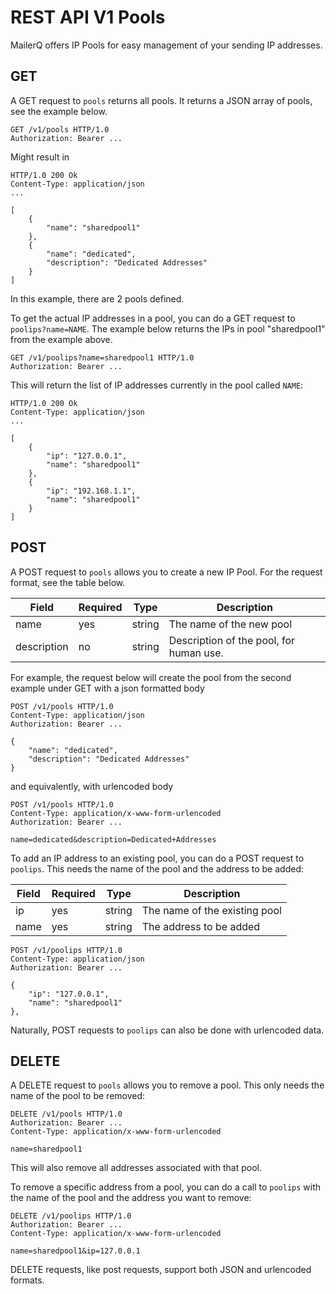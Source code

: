 # REST API V1 Pools
MailerQ offers IP Pools for easy management of your sending IP addresses.

## GET

A GET request to `pools` returns all pools. It returns a JSON array of pools, see the example below.

```
GET /v1/pools HTTP/1.0
Authorization: Bearer ...
```

Might result in
```
HTTP/1.0 200 Ok
Content-Type: application/json
...

[
    {
        "name": "sharedpool1"
    },
    {
        "name": "dedicated",
        "description": "Dedicated Addresses"
    }
]
```
In this example, there are 2 pools defined.

To get the actual IP addresses in a pool, you can do a GET request to `poolips?name=NAME`. The example below returns the IPs in pool "sharedpool1" from the example above.

```
GET /v1/poolips?name=sharedpool1 HTTP/1.0
Authorization: Bearer ...
```

This will return the list of IP addresses currently in the pool called `NAME`:
```
HTTP/1.0 200 Ok
Content-Type: application/json
...

[
    {
        "ip": "127.0.0.1",
        "name": "sharedpool1"
    },
    {
        "ip": "192.168.1.1",
        "name": "sharedpool1"
    }
]
```

## POST

A POST request to `pools` allows you to create a new IP Pool. For the request format, see the table below. 

| Field | Required  | Type | Description
|---|---|---|---|
| name | yes | string | The name of the new pool
| description  | no | string | Description of the pool, for human use.

For example, the request below will create the pool from the second example under GET with a json formatted body
```
POST /v1/pools HTTP/1.0
Content-Type: application/json
Authorization: Bearer ...

{
    "name": "dedicated",
    "description": "Dedicated Addresses"
}
```
and equivalently, with urlencoded body
```
POST /v1/pools HTTP/1.0
Content-Type: application/x-www-form-urlencoded
Authorization: Bearer ...

name=dedicated&description=Dedicated+Addresses
```

To add an IP address to an existing pool, you can do a POST request to `poolips`. This needs the name of the pool and the address to be added:

| Field | Required  | Type | Description
|---|---|---|---|
| ip | yes | string | The name of the existing pool
| name  | yes | string | The address to be added

```
POST /v1/poolips HTTP/1.0
Content-Type: application/json
Authorization: Bearer ...

{
    "ip": "127.0.0.1",
    "name": "sharedpool1"
},
```

Naturally, POST requests to `poolips` can also be done with urlencoded data.

## DELETE

A DELETE request to `pools` allows you to remove a pool. This only needs the name of the pool to be removed:

```
DELETE /v1/pools HTTP/1.0
Authorization: Bearer ...
Content-Type: application/x-www-form-urlencoded

name=sharedpool1
```
This will also remove all addresses associated with that pool.

To remove a specific address from a pool, you can do a call to `poolips` with the name of the pool and the address you want to remove:

```
DELETE /v1/poolips HTTP/1.0
Authorization: Bearer ...
Content-Type: application/x-www-form-urlencoded

name=sharedpool1&ip=127.0.0.1
```
DELETE requests, like post requests, support both JSON and urlencoded formats. 